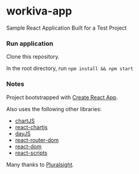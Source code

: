 # workiva-app
Sample React Application Built for a Test Project

### Run application
Clone this repository.

In the root directory, run `npm install && npm start`

### Notes
Project bootstrapped with [Create React App](https://github.com/facebook/create-react-app).

Also uses the following other libraries:
* [chartJS](https://www.chartjs.org/)
* [react-chartjs](https://github.com/reactjs/react-chartjs)
* [dayJS](https://github.com/iamkun/dayjs)
* [react-router-dom](https://github.com/ReactTraining/react-router)
* [react-dom](https://www.npmjs.com/package/react-dom)
* [react-scripts](https://www.npmjs.com/package/react-scripts)

Many thanks to [Pluralsight](https://www.pluralsight.com).